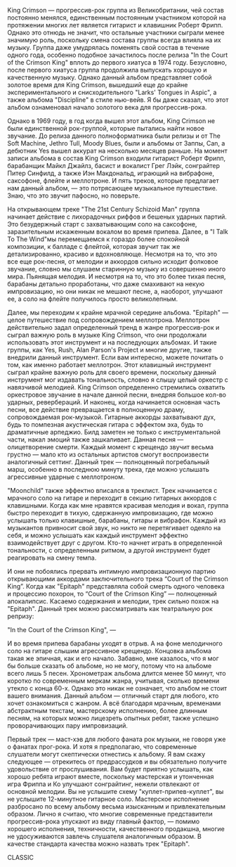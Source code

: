 King Crimson — прогрессив-рок группа из Великобритании, чей состав постоянно менялся, единственным постоянным участником которой на протяжении многих лет является гитарист и клавишник Роберт Фрипп. Однако это отнюдь не значит, что остальные участники сыграли менее значимую роль, поскольку смена состава группы всегда влияла на их музыку. Группа даже умудрялась поменять свой состав в течение одного года, особенно подобное зачастилось после релиза "In the Court of the Crimson King" вплоть до первого хиатуса в 1974 году. Безусловно, после первого хиатуса группа продолжила выпускать хорошую и качественную музыку. Однако данный альбом представляет собой золотое время для King Crimson, вышедший еще до крайне экспериментального и снисходительного "Larks' Tongues in Aspic", а также альбома "Discipline" в стиле нью-вейв. Я бы даже сказал, что этот альбом ознаменовал начало золотого века для прогрессив-рока.

Однако в 1969 году, в год когда вышел этот альбом, King Crimson не были единственной рок-группой, которые пытались найти новое звучание. До релиза данного полноформатника были релизы и от The Soft Machine, Jethro Tull, Moody Blues, были и альбомы от Заппы, Can, а дебютник Yes вышел аккурат на несколько месяцев раньше. На момент записи альбома в состав King Crimson входили гитарист Роберт Фрипп, барабанщик Майкл Джайлз, басист и вокалист Грег Лэйк, сонграйтер Питер Синфилд, а также Иэн Макдональд, играющий на вибрафоне, саксофоне, флейте и меллотроне. И пять треков, которые предлагает нам данный альбом, — это потрясающее музыкальное путешествие. Знаю, что это звучит пафосно, но поверьте.

На открывающем треке "The 21st Century Schizoid Man" группа начинает действие с лихорадочных риффов и бешеных ударных партий. Это безудержный старт с захватывающим соло на саксофоне, заразительным искаженным вокалом во время припева. Далее, в "I Talk To The Wind"мы перемещаемся к гораздо более спокойной композиции, к балладе с флейтой, которая звучит так же детализированно, красиво и вдохновляюще. Несмотря на то, что это все еще рок-песня, от мелодии и аккордов сильно исходит фолковое звучание, словно мы слушаем старинную музыку из совершенно иного мира. Пьянящая мелодия. И несмотря на то, что это более тихая песня, барабаны детально проработаны, что даже смахивают на некую импровизацию, но они никак не мешают песне, а, наоборот, улучшают ее, а соло на флейте получилось просто великолепным.

Далее, мы переходим к крайне мрачной середине альбома. "Epitaph" — целое путешествие под сопровождением меллотрона. Меллотрон действительно задал определенный тренд в жанре прогрессив-рок и сыграл важную роль в музыке King Crimson, что они продолжали использовать этот инструмент и на последующих альбомах. И такие группы, как Yes, Rush, Alan Parson's Project и многие другие, также внедрили данный инструмент. Если вам интересно, можете почитать о том, как именно работает меллотрон. Этот клавишный инструмент сыграл крайне важную роль для своего времени, поскольку данный инструмент мог издавать тональность, словно я слышу целый оркестр с навязчивой мелодией. King Crimson определенно стремились охватить оркестровое звучание в начале данной песни, внедряя большое кол-во ударных, ревербераций. И наконец, когда начинается основная часть песни, все действие превращается в полноценную драму, сопровождаемая рок-музыкой. Гитарные аккорды захватывают дух, будь то помпезная акустическая гитара с эффектом эха, будь то драматичные арпеджио. Билд заметен не только с инструментальной части, накал эмоций также зашкаливает. Данная песня — олицетворение смерти. Каждый момент с крещендо звучит весьма грустно — мало кто из остальных артистов смогут воспроизвести аналогичный сеттинг. Данный трек — полноценный погребальный марш, особенно в последнюю минуту трека, где можно услышать агрессивные ударные с меллотроном.

"Moonchild" также эффектно вписался в треклист. Трек начинается с мрачного соло на гитаре и переходит в секцию гитарных аккордов с клавишными. Когда как мне нравятся красивая мелодия и вокал, группа быстро переходит в тихую, сдержанную импровизацию, где можно услышать только клавишные, барабаны, гитары и вибрафон. Каждый из музыкантов привносит свой звук, но никто не перетягивает одеяло на себя, и можно услышать как каждый инструмент эффектно взаимодействует друг с другом. Кто-то начнет играть в определенной тональности, с определенным ритмом, а другой инструмент будет реагировать на смену темпа.

И они не побоялись прервать интимную импровизационную партию открывающими аккордами заключительного трека “Court of the Crimson King”. Когда как "Epitaph" представляла собой смерть одного человека и процессию похорон, то “Court of the Crimson King” — полноценный апокалипсис. Касаемо содержания и мелодии, трек сильно похож на "Epitaph". Данный трек можно рассматривать как театральную рок репризу:

"In the Court of the Crimson King", —

И во время припева барабаны уходят в отрыв. А на фоне мелодичного соло на гитаре слышим агрессивное крещендо. Концовка альбома такая же эпичная, как и его начало. Забавно, мне казалось, что я мог бы больше сказать об альбоме, но не могу, потому что на альбоме всего лишь 5 песен. Хронометраж альбома длится менее 50 минут, что коротко по современным меркам жанра, учитывая, сколько времени утекло с конца 60-х. Однако это никак не означает, что альбом не стоит вашего внимания. Данный альбом — отличный старт для любого, кто хочет ознакомиться с жанром. А всё благодаря мрачным, временами абстрактным текстам, мастерскому исполнению, более длинным песням, на которых можно лицезреть опытных ребят, также успешно проворачивающих пару импровизаций.

Первый трек — маст-хэв для любого фаната рок музыки, не говоря уже о фанатах прог-рока. И хотя я предполагаю, что современные слушатели могут скептически отнестись к альбому. Я вам скажу следующее — отрекитесь от предрассудков и вы обязательно получите удовольствие от прослушивания. Вам будет приятно услышать, как хорошо ребята играют вместе, поскольку мастерская и утонченная игра Фриппа и Ко улучшают сонграйтинг, нежели отвлекают от основной мелодии. Вы не услышите схему "куплет-припев-куплет", вы не услышите 12-минутное гитарное соло. Мастерское исполнение разбросано по всему альбому весьма изысканным и привлекательным образом. Лично я считаю, что многие современные представители прогрессив-рока упускают из виду главный фактор, — помимо хорошего исполнения, техничности, качественного продакшна, многие не удосуживаются завлечь слушателя аналогичным образом. В качестве стандарта качества можно назвать трек "Epitaph".

CLASSIC
